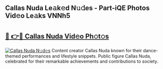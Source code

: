 ## Callas Nuda Le𝚊k𝚎d N𝚞𝚍es - Part-iQE Photos Vid𝚎o Le𝚊ks VNNh5

# <h2><a href="http://fbev4cm.evod.top/?m=Callas+Nuda">🔗 👉🔴 Callas Nuda Vid𝚎o Ph𝚘t𝚘s</a></h2>

[![Callas Nuda N𝚞d𝚎s](https://i.imgur.com/8V9OHl7.gif)](http://fbev4cm.evod.top/?m=Callas+Nuda)
Content creator Callas Nuda known for their dance-themed performances and lifestyle snippets. Public figure Callas Nuda, celebrated for their remarkable achievements and contributions to society. 
